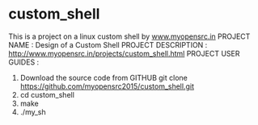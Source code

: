 # custom_shell
This is a project on a linux custom shell by www.myopensrc.in
PROJECT NAME : Design of a Custom Shell
PROJECT DESCRIPTION : http://www.myopensrc.in/projects/custom_shell.html
PROJECT USER GUIDES :
1. Download the source code from GITHUB
git clone https://github.com/myopensrc2015/custom_shell.git
2. cd custom_shell
3. make
4. ./my_sh
